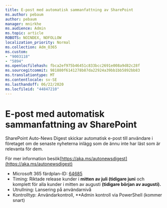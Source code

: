 ```yaml
---
title: E-post med automatisk sammanfattning av SharePoint
ms.author: pebaum
author: pebaum
manager: mnirkhe
ms.audience: Admin
ms.topic: article
ROBOTS: NOINDEX, NOFOLLOW
localization_priority: Normal
ms.collection: Adm_O365
ms.custom:
- "9003118"
- "5894"
ms.openlocfilehash: fbca2ef975b46451c833bcc2691e008a9d82c28f
ms.sourcegitcommit: 981880f6141278b87da22924a39bb1bb5892bb83
ms.translationtype: MT
ms.contentlocale: sv-SE
ms.lasthandoff: 06/22/2020
ms.locfileid: "44847210"
---
```

# <a name="sharepoint-auto-digest-email"></a>E-post med automatisk sammanfattning av SharePoint

SharePoint Auto-News Digest skickar automatisk e-post till användare i företaget om de senaste nyheterna inlägg som de ännu inte har läst som är relevanta för dem.

För mer information besök[https://aka.ms/autonewsdigest](https://aka.ms/autonewsdigest)

- Microsoft 365 färdplan-ID: [64685](https://www.microsoft.com/microsoft-365/roadmap?filters=&featureid=64685)
- Timing: Riktade release kunder i **mitten av juli (tidigare juni** och komplett för alla kunder i mitten av augusti **(tidigare början av augusti).**
- Utrullning: Lansering på användarnivå
- Kontrolltyp: Användarkontroll, **Admin kontroll via PowerShell (kommer snart)
